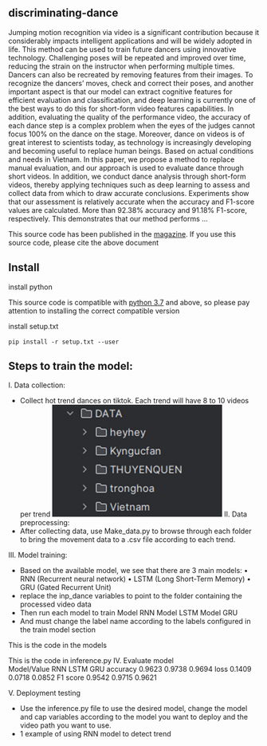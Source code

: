 ## discriminating-dance
Jumping motion recognition via video is a significant contribution because it considerably impacts intelligent applications and will be widely adopted in life. This method can be used to train future dancers using innovative technology. Challenging poses will be repeated and improved over time, reducing the strain on the instructor when performing multiple times. Dancers can also be recreated by removing features from their images. To recognize the dancers’ moves, check and correct their poses, and another important aspect is that our model can extract cognitive features for efficient evaluation and classification, and deep learning is currently one of the best ways to do this for short-form video features capabilities. In addition, evaluating the quality of the performance video, the accuracy of each dance step is a complex problem when the eyes of the judges cannot focus 100% on the dance on the stage. Moreover, dance on videos is of great interest to scientists today, as technology is increasingly developing and becoming useful to replace human beings. Based on actual conditions and needs in Vietnam. In this paper, we propose a method to replace manual evaluation, and our approach is used to evaluate dance through short videos. In addition, we conduct dance analysis through short-form videos, thereby applying techniques such as deep learning to assess and collect data from which to draw accurate conclusions. Experiments show that our assessment is relatively accurate when the accuracy and F1-score values are calculated. More than 92.38% accuracy and 91.18% F1-score, respectively. This demonstrates that our method performs …

This source code has been published in the [magazine](http://www.proceedings.spiiras.nw.ru/index.php/sp/article/view/16027). If you use this source code, please cite the above document


## Install
install python

This source code is compatible with [python 3.7](https://www.python.org/downloads/) and above, so please pay attention to installing the correct compatible version

install setup.txt
 ```
pip install -r setup.txt --user
 ```

## Steps to train the model:
I. Data collection:
- Collect hot trend dances on tiktok. Each trend will have 8 to 10 videos per trend
![Mô tả ảnh](Image/1.png)
II. Data preprocessing:
- After collecting data, use Make_data.py to browse through each folder to bring the movement data to a .csv file according to each trend.

III. Model training:
- Based on the available model, we see that there are 3 main models:
• RNN (Recurrent neural network)
• LSTM (Long Short-Term Memory)
• GRU (Gated Recurrent Unit)
- replace the inp_dance variables to point to the folder containing the processed video data
- Then run each model to train
Model RNN
Model LSTM
Model GRU
- And must change the label name according to the labels configured in the train model section

This is the code in the models

This is the code in inference.py
IV. Evaluate model	
Model/Value	RNN	LSTM	GRU
accuracy	0.9623	0.9738	0.9694
loss	0.1409	0.0718	0.0852
F1 score	0.9542	0.9715	0.9621

V. Deployment testing
- Use the inference.py file to use the desired model, change the model and cap variables according to the model you want to deploy and the video path you want to use.
- 1 example of using RNN model to detect trend
